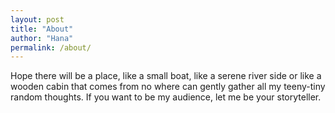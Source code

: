 ```yaml
---
layout: post
title: "About"
author: "Hana"
permalink: /about/
---
```


Hope there will be a place, like a small boat, like a serene river side or like a wooden cabin that comes from no where can gently gather all my teeny-tiny random thoughts. 
If you want to be my audience, let me be your storyteller.